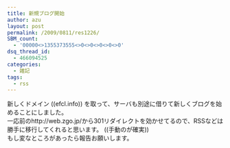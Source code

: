 ```yaml
---
title: 新規ブログ開始
author: azu
layout: post
permalink: /2009/0811/res1226/
SBM_count:
  - '00000<>1355373555<>0<>0<>0<>0<>0'
dsq_thread_id:
  - 466094525
categories:
  - 雑記
tags:
  - rss
---
```

新しくドメイン ((efcl.info)) を取って、サーバも別途に借りて新しくブログを始めることにしました。  
一応前のhttp://web.zgo.jp/から301リダイレクトを効かせてるので、RSSなどは勝手に移行してくれると思います。 ((手動のが確実))   
もし変なところがあったら報告お願いします。